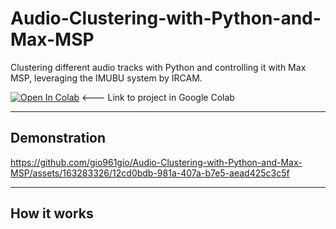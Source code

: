 # Audio-Clustering-with-Python-and-Max-MSP
Clustering different audio tracks with Python and controlling it with Max MSP, leveraging the IMUBU system by IRCAM.

[![Open In Colab](https://colab.research.google.com/assets/colab-badge.svg)](https://colab.research.google.com/github/gio961gio//Audio-Clustering-with-Python-and-Max-MSP/blob/main/Audio_Clustering_with_Python_and_Max_MSP.ipynb) <--- Link to project in Google Colab

---
## Demonstration




https://github.com/gio961gio/Audio-Clustering-with-Python-and-Max-MSP/assets/163283326/12cd0bdb-981a-407a-b7e5-aead425c3c5f

---
## How it works

